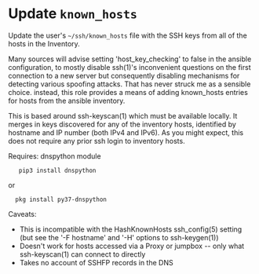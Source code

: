 
Update `known_hosts`
====================

Update the user's `~/ssh/known_hosts` file with the SSH keys from all
of the hosts in the Inventory.

Many sources will advise setting 'host_key_checking' to false in the
ansible configuration, to mostly disable ssh(1)'s inconvenient
questions on the first connection to a new server but consequently
disabling mechanisms for detecting various spoofing attacks.  That has
never struck me as a sensible choice.  instead, this role provides a
means of adding known_hosts entries for hosts from the ansible
inventory.

This is based around ssh-keyscan(1) which must be available locally.
It merges in keys discovered for any of the inventory hosts,
identified by hostname and IP number (both IPv4 and IPv6).  As you
might expect, this does not require any prior ssh login to inventory
hosts.

Requires: dnspython module
```
   pip3 install dnspython
```
or
```
  pkg install py37-dnspython
```

Caveats:
 * This is incompatible with the HashKnownHosts ssh_config(5) setting (but
   see the '-F hostname' and '-H' options to ssh-keygen(1))
 * Doesn't work for hosts accessed via a Proxy or jumpbox -- only what
   ssh-keyscan(1) can connect to directly
 * Takes no account of SSHFP records in the DNS


